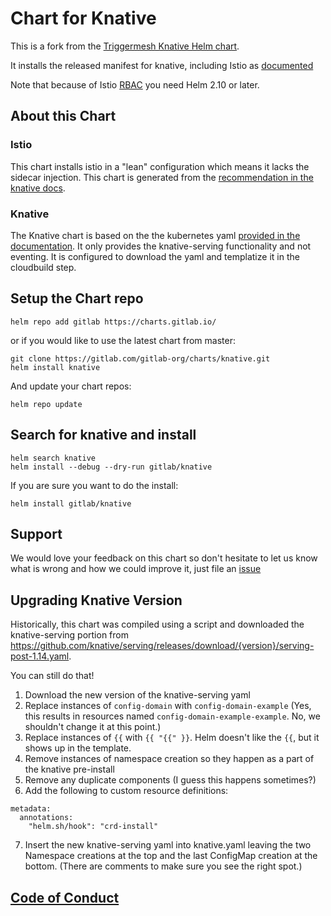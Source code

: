 # Chart for Knative

This is a fork from the [Triggermesh Knative Helm chart](https://github.com/triggermesh/charts).

It installs the released manifest for knative, including Istio as [documented](https://github.com/knative/docs/blob/master/install/Knative-with-any-k8s.md)

Note that because of Istio [RBAC](https://istio.io/docs/setup/kubernetes/helm-install/#installation-steps)
you need Helm 2.10 or later.

## About this Chart

### Istio

This chart installs istio in a "lean" configuration which means it lacks the sidecar injection. This chart is generated from the [recommendation in the knative docs](https://knative.dev/docs/install/installing-istio/#installing-istio-without-sidecar-injection).

### Knative

The Knative chart is based on the the kubernetes yaml [provided in the documentation](https://knative.dev/docs/install/knative-with-any-k8s/). It only provides the knative-serving functionality and not eventing. It is configured to download the yaml and templatize it in the cloudbuild step.

## Setup the Chart repo

```
helm repo add gitlab https://charts.gitlab.io/
```

or if you would like to use the latest chart from master:

```
git clone https://gitlab.com/gitlab-org/charts/knative.git
helm install knative
```

And update your chart repos:

```
helm repo update
```

## Search for knative and install

```
helm search knative
helm install --debug --dry-run gitlab/knative
```

If you are sure you want to do the install:

```
helm install gitlab/knative
```

## Support

We would love your feedback on this chart so don't hesitate to let us know what is wrong and how we could improve it, just file an [issue](https://gitlab.com/gitlab-org/charts/knative/issues/new)

## Upgrading Knative Version

Historically, this chart was compiled using a script and downloaded the knative-serving portion from https://github.com/knative/serving/releases/download/{version}/serving-post-1.14.yaml.

You can still do that!

1. Download the new version of the knative-serving yaml
2. Replace instances of `config-domain` with `config-domain-example` (Yes, this results in resources named `config-domain-example-example`. No, we shouldn't change it at this point.)
3. Replace instances of `{{` with `{{ "{{" }}`. Helm doesn't like the `{{`, but it shows up in the template.
4. Remove instances of namespace creation so they happen as a part of the knative pre-install
5. Remove any duplicate components (I guess this happens sometimes?)
6. Add the following to custom resource definitions:
  ```
  metadata:
    annotations:
      "helm.sh/hook": "crd-install"
  ```
7. Insert the new knative-serving yaml into knative.yaml leaving the two Namespace creations at the top and the last ConfigMap creation at the bottom. (There are comments to make sure you see the right spot.)

## [Code of Conduct](https://about.gitlab.com/community/contribute/code-of-conduct/)
